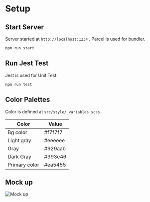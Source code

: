 
# Setup

## Start Server

Server started at `http://localhost:1234` . Parcel is used for bundler.

```
npm run start
```

## Run Jest Test

Jest is used for Unit Test.

```
npm run test
```

## Color Palettes

Color is defined at `src/style/_variables.scss` .

| Color         | Value   |
| ------------- | ------- |
| Bg color      | #f7f7f7 |
| Light gray    | #eeeeee |
| Gray          | #929aab |
| Dark Gray     | #393e46 |
| Primary color | #ea5455 |

## Mock up

![Mock up](mockup/mockup.png)
